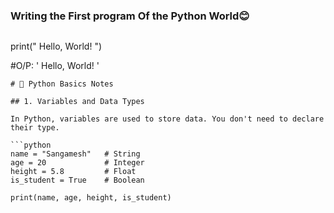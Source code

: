### Writing the First program Of the Python World😊
```

```
print(" Hello, World! ")

#O/P: ' Hello, World! '


```
# 🐍 Python Basics Notes

## 1. Variables and Data Types

In Python, variables are used to store data. You don't need to declare their type.

```python
name = "Sangamesh"   # String
age = 20             # Integer
height = 5.8         # Float
is_student = True    # Boolean

print(name, age, height, is_student)